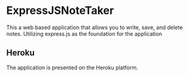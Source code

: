 # ExpressJSNoteTaker
This a web based application that allows you to write, save, and delete notes. Utilizing express.js as the foundation for the application

## Heroku
The application is presented on the Heroku platform.
